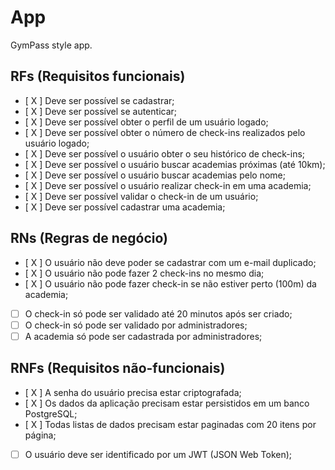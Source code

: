 # App

GymPass style app.

## RFs (Requisitos funcionais)

- [ X ] Deve ser possível se cadastrar;
- [ X ] Deve ser possível se autenticar;
- [ X ] Deve ser possível obter o perfil de um usuário logado;
- [ X ] Deve ser possível obter o número de check-ins realizados pelo usuário logado; 
- [ X ] Deve ser possível o usuário obter o seu histórico de check-ins;
- [ X ] Deve ser possível o usuário buscar academias próximas (até 10km);
- [ X ] Deve ser possível o usuário buscar academias pelo nome;
- [ X ] Deve ser possível o usuário realizar check-in em uma academia;
- [ X ] Deve ser possível validar o check-in de um usuário;
- [ X ] Deve ser possível cadastrar uma academia;

## RNs (Regras de negócio)

- [ X ] O usuário não deve poder se cadastrar com um e-mail duplicado;
- [ X ] O usuário não pode fazer 2 check-ins no mesmo dia;
- [ X ] O usuário não pode fazer check-in se não estiver perto (100m) da academia;
- [ ] O check-in só pode ser validado até 20 minutos após ser criado;
- [ ] O check-in só pode ser validado por administradores;
- [ ] A academia só pode ser cadastrada por administradores;

## RNFs (Requisitos não-funcionais)

- [ X ] A senha do usuário precisa estar criptografada;
- [ X ] Os dados da aplicação precisam estar persistidos em um banco PostgreSQL;
- [ X ] Todas listas de dados precisam estar paginadas com 20 itens por página;
- [ ] O usuário deve ser identificado por um JWT (JSON Web Token);

